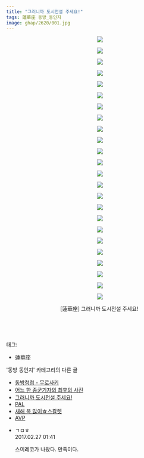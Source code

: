 ```yaml
---
title: "그러니까 도시전설 주세요!"
tags: 蓮華座 동방_동인지
image: ghap/2620/001.jpg
---
```

<div class="article">
<p style="text-align: center; clear: none; float: none;"><img src="{{ site.nasurl }}/ghap/2620/001.jpg"/></p>
<p style="text-align: center; clear: none; float: none;"><img src="{{ site.nasurl }}/ghap/2620/002.jpg"/></p>
<p style="text-align: center; clear: none; float: none;"><img src="{{ site.nasurl }}/ghap/2620/003.jpg"/></p>
<p style="text-align: center; clear: none; float: none;"><img src="{{ site.nasurl }}/ghap/2620/004.jpg"/></p>
<p style="text-align: center; clear: none; float: none;"><img src="{{ site.nasurl }}/ghap/2620/005.jpg"/></p>
<p style="text-align: center; clear: none; float: none;"><img src="{{ site.nasurl }}/ghap/2620/006.jpg"/></p>
<p style="text-align: center; clear: none; float: none;"><img src="{{ site.nasurl }}/ghap/2620/007.jpg"/></p>
<p style="text-align: center; clear: none; float: none;"><img src="{{ site.nasurl }}/ghap/2620/008.jpg"/></p>
<p style="text-align: center; clear: none; float: none;"><img src="{{ site.nasurl }}/ghap/2620/009.jpg"/></p>
<p style="text-align: center; clear: none; float: none;"><img src="{{ site.nasurl }}/ghap/2620/010.jpg"/></p>
<p style="text-align: center; clear: none; float: none;"><img src="{{ site.nasurl }}/ghap/2620/011.jpg"/></p>
<p style="text-align: center; clear: none; float: none;"><img src="{{ site.nasurl }}/ghap/2620/012.jpg"/></p>
<p style="text-align: center; clear: none; float: none;"><img src="{{ site.nasurl }}/ghap/2620/013.jpg"/></p>
<p style="text-align: center; clear: none; float: none;"><img src="{{ site.nasurl }}/ghap/2620/014.jpg"/></p>
<p style="text-align: center; clear: none; float: none;"><img src="{{ site.nasurl }}/ghap/2620/015.jpg"/></p>
<p style="text-align: center; clear: none; float: none;"><img src="{{ site.nasurl }}/ghap/2620/016.jpg"/></p>
<p style="text-align: center; clear: none; float: none;"><img src="{{ site.nasurl }}/ghap/2620/017.jpg"/></p>
<p style="text-align: center; clear: none; float: none;"><img src="{{ site.nasurl }}/ghap/2620/018.jpg"/></p>
<p style="text-align: center; clear: none; float: none;"><img src="{{ site.nasurl }}/ghap/2620/019.jpg"/></p>
<p style="text-align: center; clear: none; float: none;"><img src="{{ site.nasurl }}/ghap/2620/020.jpg"/></p>
<p style="text-align: center; clear: none; float: none;"><img src="{{ site.nasurl }}/ghap/2620/021.jpg"/></p>
<p style="text-align: center; clear: none; float: none;"><img src="{{ site.nasurl }}/ghap/2620/022.jpg"/></p>
<p style="text-align: center; clear: none; float: none;"><img src="{{ site.nasurl }}/ghap/2620/023.jpg"/></p>
<p style="text-align: center; clear: none; float: none;"><img src="{{ site.nasurl }}/ghap/2620/024.jpg"/></p>
<p style="text-align: center; clear: none; float: none;">[蓮華座] 그러니까 도시전설 주세요! </p>
<p style="text-align: center; clear: none; float: none;"><br/></p>
<p><br/></p>
</div><div class="tagTrail">
<p>태그: </p>
<ul>
<li>蓮華座</li>
</ul>
</div><div class="another">
<p>'동방 동인지' 카테고리의 다른 글</p>
<ul>
<li><a href="/2016-10-17-ghap_2627">동방청첩 - 무로사키</a></li>
<li><a href="/2016-10-17-ghap_2624">어느 한 종군기자의 최후의 사진</a></li>
<li><a href="/2016-10-17-ghap_2620">그러니까 도시전설 주세요!</a></li>
<li><a href="/2016-10-17-ghap_2619">PAL</a></li>
<li><a href="/2016-10-16-ghap_2618">새해 복 많이☆스칼렛</a></li>
<li><a href="/2016-10-16-ghap_2617">AVP</a></li>
</ul>
</div><div class="cb_module cb_fluid">
<div class="cb_wrt cb_profile">
<div class="comment">
<ul>
<li class="cb_thumb_off" id="comment14926427">
<div class="cb_comment_area">
<div class="cb_info_area">
<div class="cb_section">
<span class="cb_nick_name">ㄱㅁㅎ</span>
</div>
<div class="cb_section">
<span class="cb_date">2017.02.27 01:41 </span>
</div>
</div>
<div class="cb_dsc_comment">
<p class="cb_dsc">
											스미레코가 나왔다. 만족이다.
										</p>
</div>
</div></li>
</ul>
</div>
</div><!-- commentList close -->
</div>